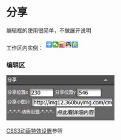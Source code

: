 # 分享

编辑框的使用很简单，不做展开说明

工作区内实例：![](/assets/i56port.png)

### 编辑区

![](/assets/ommmrt.png)

[CSS3动画特效设置](/chapter1/css3dong-hua-te-xiao-she-zhi.md)参照

